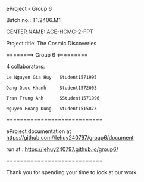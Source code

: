 eProject - Group 6

Batch no.: T1.2406.M1

CENTER NAME: ACE-HCMC-2-FPT

Project title: The Cosmic Discoveries

========> Group 6 <=========

4 collaborators:

    Le Nguyen Gia Huy	Student1571995

    Dang Quoc Khanh	    Student1572003
     
    Tran Trung Anh	    SStudent1571996

    Nguyen Hoang Dung   Student1515873
============================

eProject documentation at https://github.com//lehuy240797/group6/document

run at : https://lehuy240797.github.io/group6/

============================

Thank you for spending your time to look at our work.